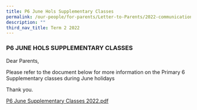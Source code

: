 ```yaml
---
title: P6 June Hols Supplementary Classes
permalink: /our-people/for-parents/Letter-to-Parents/2022-communications/Term-2-2022/p6-jun-hols-supp/
description: ""
third_nav_title: Term 2 2022
---
```

### P6 JUNE HOLS SUPPLEMENTARY CLASSES

Dear Parents,  
  
Please refer to the document below for more information on the Primary 6 Supplementary classes during June holidays  
  
Thank you.  
  
[P6 June Supplementary Classes 2022.pdf](/files/P6%20June%20Supplementary%20Classes%202022.pdf)